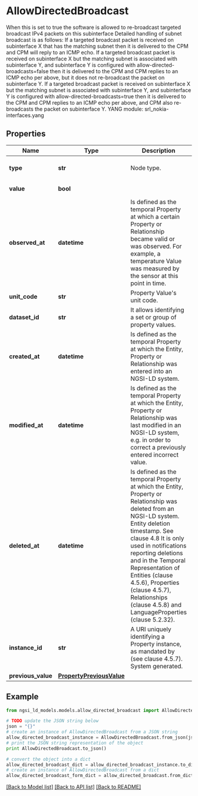 # AllowDirectedBroadcast

When this is set to true the software is allowed to re-broadcast targeted broadcast IPv4 packets on this subinterface  Detailed handling of subnet broadcast is as follows:  If a targeted broadcast packet is received on subinterface X that has the matching subnet then it is delivered to the CPM and CPM will reply to an ICMP echo.  If a targeted broadcast packet is received on subinterface X but the matching subnet is associated with subinterface Y, and subinterface Y is configured with allow-directed-broadcasts=false then it is delivered to the CPM and CPM replies to an ICMP echo per above, but it does not re-broadcast the packet on subinterface Y.  If a targeted broadcast packet is received on subinterface X but the matching subnet is associated with subinterface Y, and subinterface Y is configured with allow-directed-broadcasts=true then it is delivered to the CPM and CPM replies to an ICMP echo per above, and CPM also re-broadcasts the packet on subinterface Y.  YANG module: srl_nokia-interfaces.yang 

## Properties

Name | Type | Description | Notes
------------ | ------------- | ------------- | -------------
**type** | **str** | Node type.  | [optional] [default to 'Property']
**value** | **bool** |  | [default to False]
**observed_at** | **datetime** | Is defined as the temporal Property at which a certain Property or Relationship became valid or was observed. For example, a temperature Value was measured by the sensor at this point in time.  | [optional] 
**unit_code** | **str** | Property Value&#39;s unit code.  | [optional] 
**dataset_id** | **str** | It allows identifying a set or group of property values.  | [optional] 
**created_at** | **datetime** | Is defined as the temporal Property at which the Entity, Property or Relationship was entered into an NGSI-LD system.  | [optional] [readonly] 
**modified_at** | **datetime** | Is defined as the temporal Property at which the Entity, Property or Relationship was last modified in an NGSI-LD system, e.g. in order to correct a previously entered incorrect value.  | [optional] [readonly] 
**deleted_at** | **datetime** | Is defined as the temporal Property at which the Entity, Property or Relationship was deleted from an NGSI-LD system.  Entity deletion timestamp. See clause 4.8 It is only used in notifications reporting deletions and in the Temporal Representation of Entities (clause 4.5.6), Properties (clause 4.5.7), Relationships (clause 4.5.8) and LanguageProperties (clause 5.2.32).  | [optional] [readonly] 
**instance_id** | **str** | A URI uniquely identifying a Property instance, as mandated by (see clause 4.5.7). System generated.  | [optional] [readonly] 
**previous_value** | [**PropertyPreviousValue**](PropertyPreviousValue.md) |  | [optional] 

## Example

```python
from ngsi_ld_models.models.allow_directed_broadcast import AllowDirectedBroadcast

# TODO update the JSON string below
json = "{}"
# create an instance of AllowDirectedBroadcast from a JSON string
allow_directed_broadcast_instance = AllowDirectedBroadcast.from_json(json)
# print the JSON string representation of the object
print AllowDirectedBroadcast.to_json()

# convert the object into a dict
allow_directed_broadcast_dict = allow_directed_broadcast_instance.to_dict()
# create an instance of AllowDirectedBroadcast from a dict
allow_directed_broadcast_form_dict = allow_directed_broadcast.from_dict(allow_directed_broadcast_dict)
```
[[Back to Model list]](../README.md#documentation-for-models) [[Back to API list]](../README.md#documentation-for-api-endpoints) [[Back to README]](../README.md)


